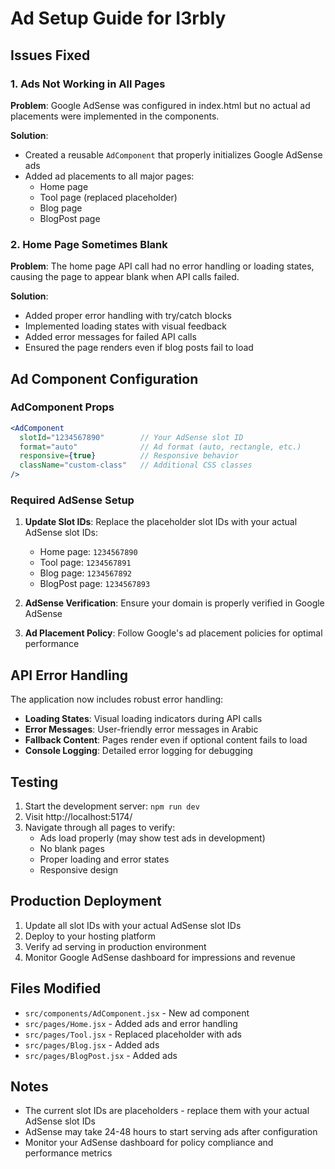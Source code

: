 # Ad Setup Guide for I3rbly

## Issues Fixed

### 1. Ads Not Working in All Pages
**Problem**: Google AdSense was configured in index.html but no actual ad placements were implemented in the components.

**Solution**: 
- Created a reusable `AdComponent` that properly initializes Google AdSense ads
- Added ad placements to all major pages:
  - Home page
  - Tool page (replaced placeholder)
  - Blog page
  - BlogPost page

### 2. Home Page Sometimes Blank
**Problem**: The home page API call had no error handling or loading states, causing the page to appear blank when API calls failed.

**Solution**:
- Added proper error handling with try/catch blocks
- Implemented loading states with visual feedback
- Added error messages for failed API calls
- Ensured the page renders even if blog posts fail to load

## Ad Component Configuration

### AdComponent Props
```jsx
<AdComponent 
  slotId="1234567890"        // Your AdSense slot ID
  format="auto"              // Ad format (auto, rectangle, etc.)
  responsive={true}          // Responsive behavior
  className="custom-class"   // Additional CSS classes
/>
```

### Required AdSense Setup

1. **Update Slot IDs**: Replace the placeholder slot IDs with your actual AdSense slot IDs:
   - Home page: `1234567890`
   - Tool page: `1234567891` 
   - Blog page: `1234567892`
   - BlogPost page: `1234567893`

2. **AdSense Verification**: Ensure your domain is properly verified in Google AdSense

3. **Ad Placement Policy**: Follow Google's ad placement policies for optimal performance

## API Error Handling

The application now includes robust error handling:

- **Loading States**: Visual loading indicators during API calls
- **Error Messages**: User-friendly error messages in Arabic
- **Fallback Content**: Pages render even if optional content fails to load
- **Console Logging**: Detailed error logging for debugging

## Testing

1. Start the development server: `npm run dev`
2. Visit http://localhost:5174/
3. Navigate through all pages to verify:
   - Ads load properly (may show test ads in development)
   - No blank pages
   - Proper loading and error states
   - Responsive design

## Production Deployment

1. Update all slot IDs with your actual AdSense slot IDs
2. Deploy to your hosting platform
3. Verify ad serving in production environment
4. Monitor Google AdSense dashboard for impressions and revenue

## Files Modified

- `src/components/AdComponent.jsx` - New ad component
- `src/pages/Home.jsx` - Added ads and error handling
- `src/pages/Tool.jsx` - Replaced placeholder with ads
- `src/pages/Blog.jsx` - Added ads
- `src/pages/BlogPost.jsx` - Added ads

## Notes

- The current slot IDs are placeholders - replace them with your actual AdSense slot IDs
- AdSense may take 24-48 hours to start serving ads after configuration
- Monitor your AdSense dashboard for policy compliance and performance metrics
